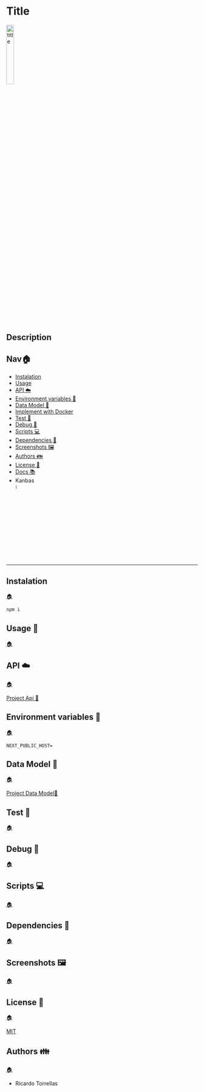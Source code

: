 # Title

<img src="" alt="title" width="20%">

## Description

<h2 id="nav">Nav🏠 </h2>

* [Instalation](#instalation)
* [Usage](#usage)
* [API ☁️](#api)
* [Environment variables 🔐](#environment-variables)
* [Data Model 💾](#data-model)
* [Implement with Docker](#docker)
* [Test 🧪](#test)
* [Debug 🐜](#debug)
* [Scripts 💻](#scripts)
* [Dependencies 📁](#dependencies)
* [Screenshots 🖼️](#screenshots)
* [Authors 👪](#authors)
* [License 📄](#license)
* [Docs 📚](https://user-name.github.io/project-name)
* Kanbas</br>
<a href="./kanbas.md" title="kanbas"><img width="5%" src="https://res.cloudinary.com/rick-rick-torrellas/image/upload/v1629301660/icons/kanban_oifhu7.png"/></a>

***

<h2 id="instalation">Instalation</h2>

[🏠](#nav "Back home")

```javascript
npm i 
```

<h2 id="usage">Usage 🔰</h2>

[🏠](#nav "Back home")

<h2 id="api">API ☁️</h2>

[🏠](#nav "Back home")

[Project Api 🔗]()

<h2 id="environment-variables">Environment variables 🔐</h2>

[🏠](#nav "Back home")

``` dotenv
NEXT_PUBLIC_HOST=
```

<h2 id="data-model">Data Model 💾</h2>

[🏠](#nav "Back home")

[Project Data Model🔗]() 

<h2 id="test">Test 🧪</h2>

[🏠](#nav "Back home")

<h2 id="debug">Debug 🐜</h2>

[🏠](#nav "Back home")

<h2 id="scripts"> Scripts 💻 </h2>

[🏠](#nav "Back home")

<h2 id="dependencies">Dependencies 📁</h2>

[🏠](#nav "Back home")

<h2 id="screenshots">Screenshots 🖼️</h2>

[🏠](#nav "Back home")

<h2 id="license">License 📄</h2>

[🏠](#nav "Back home")

[MIT](./LICENSE)

<h2 id="authors">Authors 👪</h2>

[🏠](#nav "Back home")

* Ricardo Torrellas
